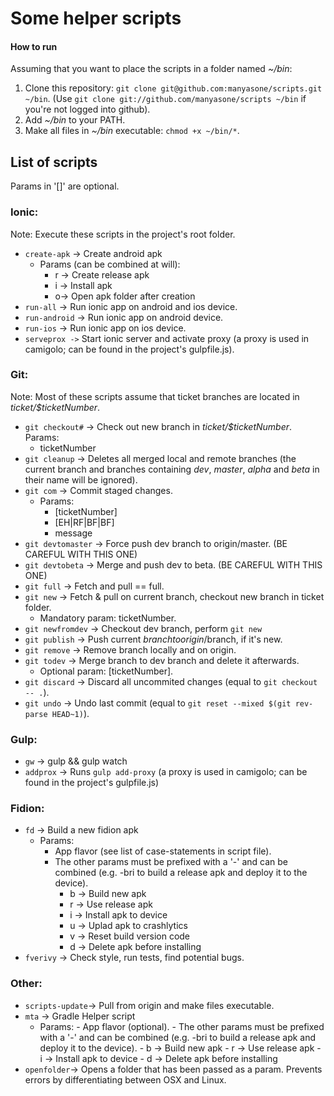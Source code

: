 # Some helper scripts

#### How to run

Assuming that you want to place the scripts in a folder named _~/bin_:

1. Clone this repository: ```git clone git@github.com:manyasone/scripts.git ~/bin```.
	(Use ```git clone git://github.com/manyasone/scripts ~/bin``` if you're not logged into github).
2. Add _~/bin_ to your PATH.
3. Make all files in _~/bin_ executable: ```chmod +x ~/bin/*```.

## List of scripts
Params in '[]' are optional.

### Ionic:
Note: Execute these scripts in the project's root folder.
- ```create-apk``` -> Create android apk
    - Params (can be combined at will):
        - r -> Create release apk
        - i -> Install apk
        - o-> Open apk folder after creation
- ```run-all``` -> Run ionic app on android and ios device.
- ```run-android``` -> Run ionic app on android device.
- ```run-ios``` -> Run ionic app on ios device.
- ```serveprox ->``` Start ionic server and activate proxy (a proxy is used in camigolo; can be found in the project's gulpfile.js).

### Git:
Note: Most of these scripts assume that ticket branches are located in _ticket/$ticketNumber_.

- ```git checkout#``` -> Check out new branch in _ticket/$ticketNumber_. Params:
    - ticketNumber
- ```git cleanup``` -> Deletes all merged local and remote branches (the current branch and branches containing _dev_, _master_, _alpha_ and _beta_ in their name will be ignored).
- ```git com``` -> Commit staged changes.
    - Params:
        - [ticketNumber]
        - [EH|RF|BF|BF]
        - message
- ```git devtomaster``` -> Force push dev branch to origin/master. (BE CAREFUL WITH THIS ONE)
- ```git devtobeta``` -> Merge and push dev to beta. (BE CAREFUL WITH THIS ONE)
- ```git full``` -> Fetch and pull == full.
- ```git new``` -> Fetch & pull on current branch, checkout new branch in ticket folder.
    - Mandatory param: ticketNumber.
- ```git newfromdev``` -> Checkout dev branch, perform ```git new```
- ```git publish``` -> Push current $branch to origin/$branch, if it's new.
- ```git remove``` -> Remove branch locally and on origin.
- ```git todev``` -> Merge branch to dev branch and delete it afterwards.
    - Optional param: [ticketNumber].
- ```git discard``` -> Discard all uncommited changes (equal to ```git checkout -- .```).
- ```git undo``` -> Undo last commit (equal to ```git reset --mixed $(git rev-parse HEAD~1)```).


### Gulp:
- ```gw``` -> gulp && gulp watch
- ```addprox``` -> Runs ```gulp add-proxy``` (a proxy is used in camigolo; can be found in the project's gulpfile.js)

### Fidion:
- ```fd``` -> Build a new fidion apk
	- Params:
		- App flavor (see list of case-statements in script file).
 		- The other params must be prefixed with a '-' and can be combined (e.g. -bri to build a release apk and deploy it to the device).
 			- b -> Build new apk
 			- r -> Use release apk
 			- i -> Install apk to device
 		 	- u -> Uplad apk to crashlytics
 		 	- v -> Reset build version code
 		 	- d -> Delete apk before installing
- ```fverivy``` -> Check style, run tests, find potential bugs.

### Other:
- ```scripts-update```-> Pull from origin and make files executable.
- ```mta``` -> Gradle Helper script
	- Params:
			- App flavor (optional).
	 		- The other params must be prefixed with a '-' and can be combined (e.g. -bri to build a release apk and deploy it to the device).
	 			- b -> Build new apk
	 			- r -> Use release apk
	 			- i -> Install apk to device
 		 		- d -> Delete apk before installing
- ```openfolder```-> Opens a folder that has been passed as a param. Prevents errors by differentiating between OSX and Linux.

